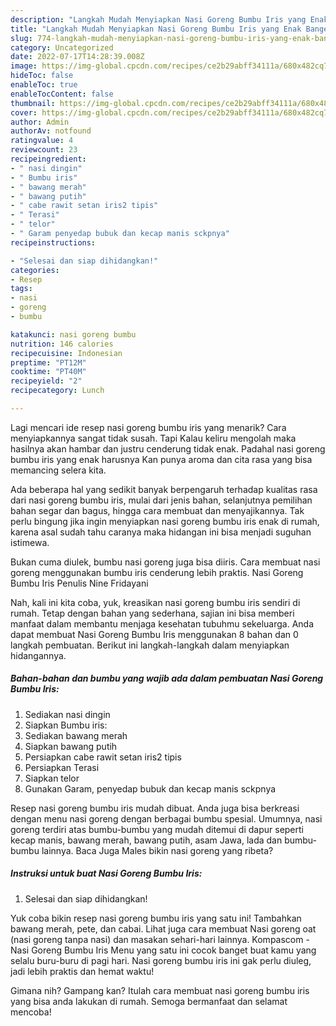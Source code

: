 ```yaml
---
description: "Langkah Mudah Menyiapkan Nasi Goreng Bumbu Iris yang Enak Banget}"
title: "Langkah Mudah Menyiapkan Nasi Goreng Bumbu Iris yang Enak Banget}"
slug: 774-langkah-mudah-menyiapkan-nasi-goreng-bumbu-iris-yang-enak-banget
category: Uncategorized
date: 2022-07-17T14:28:39.008Z
image: https://img-global.cpcdn.com/recipes/ce2b29abff34111a/680x482cq70/nasi-goreng-bumbu-iris-foto-resep-utama.jpg
hideToc: false
enableToc: true
enableTocContent: false
thumbnail: https://img-global.cpcdn.com/recipes/ce2b29abff34111a/680x482cq70/nasi-goreng-bumbu-iris-foto-resep-utama.jpg
cover: https://img-global.cpcdn.com/recipes/ce2b29abff34111a/680x482cq70/nasi-goreng-bumbu-iris-foto-resep-utama.jpg
author: Admin
authorAv: notfound
ratingvalue: 4
reviewcount: 23
recipeingredient:
- " nasi dingin"
- " Bumbu iris"
- " bawang merah"
- " bawang putih"
- " cabe rawit setan iris2 tipis"
- " Terasi"
- " telor"
- " Garam penyedap bubuk dan kecap manis sckpnya"
recipeinstructions:

- "Selesai dan siap dihidangkan!"
categories:
- Resep
tags:
- nasi
- goreng
- bumbu

katakunci: nasi goreng bumbu 
nutrition: 146 calories
recipecuisine: Indonesian
preptime: "PT12M"
cooktime: "PT40M"
recipeyield: "2"
recipecategory: Lunch

---
```



Lagi mencari ide resep nasi goreng bumbu iris yang menarik? Cara menyiapkannya sangat tidak susah. Tapi Kalau keliru mengolah maka hasilnya akan hambar dan justru cenderung tidak enak. Padahal nasi goreng bumbu iris yang enak harusnya Kan punya aroma dan cita rasa yang bisa memancing selera kita.


Ada beberapa hal yang sedikit banyak berpengaruh terhadap kualitas rasa dari nasi goreng bumbu iris, mulai dari jenis bahan, selanjutnya pemilihan bahan segar dan bagus, hingga cara membuat dan menyajikannya. Tak perlu bingung jika ingin menyiapkan nasi goreng bumbu iris enak di rumah, karena asal sudah tahu caranya maka hidangan ini bisa menjadi suguhan istimewa.

Bukan cuma diulek, bumbu nasi goreng juga bisa diiris. Cara membuat nasi goreng menggunakan bumbu iris cenderung lebih praktis. Nasi Goreng Bumbu Iris Penulis Nine Fridayani


Nah, kali ini kita coba, yuk, kreasikan nasi goreng bumbu iris sendiri di rumah. Tetap dengan bahan yang sederhana, sajian ini bisa memberi manfaat dalam membantu menjaga kesehatan tubuhmu sekeluarga. Anda dapat membuat Nasi Goreng Bumbu Iris menggunakan 8 bahan dan 0 langkah pembuatan. Berikut ini langkah-langkah dalam menyiapkan hidangannya.

<!--inarticleads1-->

##### Bahan-bahan dan bumbu yang wajib ada dalam pembuatan Nasi Goreng Bumbu Iris:

1. Sediakan  nasi dingin
1. Siapkan  Bumbu iris:
1. Sediakan  bawang merah
1. Siapkan  bawang putih
1. Persiapkan  cabe rawit setan iris2 tipis
1. Persiapkan  Terasi
1. Siapkan  telor
1. Gunakan  Garam, penyedap bubuk dan kecap manis sckpnya


Resep nasi goreng bumbu iris mudah dibuat. Anda juga bisa berkreasi dengan menu nasi goreng dengan berbagai bumbu spesial. Umumnya, nasi goreng terdiri atas bumbu-bumbu yang mudah ditemui di dapur seperti kecap manis, bawang merah, bawang putih, asam Jawa, lada dan bumbu-bumbu lainnya. Baca Juga Males bikin nasi goreng yang ribeta? 

<!--inarticleads2-->

##### Instruksi untuk buat Nasi Goreng Bumbu Iris:


1. Selesai dan siap dihidangkan!

Yuk coba bikin resep nasi goreng bumbu iris yang satu ini! Tambahkan bawang merah, pete, dan cabai. Lihat juga cara membuat Nasi goreng oat (nasi goreng tanpa nasi) dan masakan sehari-hari lainnya. Kompascom - Nasi Goreng Bumbu Iris Menu yang satu ini cocok banget buat kamu yang selalu buru-buru di pagi hari. Nasi goreng bumbu iris ini gak perlu diuleg, jadi lebih praktis dan hemat waktu! 

Gimana nih? Gampang kan? Itulah cara membuat nasi goreng bumbu iris yang bisa anda lakukan di rumah. Semoga bermanfaat dan selamat mencoba!
